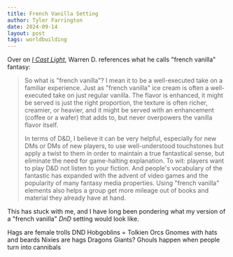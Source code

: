 ```yaml
---
title: French Vanilla Setting
author: Tyler Farrington
date: 2024-09-14
layout: post
tags: worldbuilding
---
```


Over on [*I Cast Light*](https://icastlight.blogspot.com/2023/03/mask-of-phantasmer-another-example-of.html), Warren D. references what he calls "french vanilla" fantasy:

> So what is "french vanilla"? I mean it to be a well-executed take on a familiar experience. Just as "french vanilla" ice cream is often a well-executed take on just regular vanilla. The flavor is enhanced, it might be served is just the right proportion, the texture is often richer, creamier, or heavier, and it might be served with an enhancement (coffee or a wafer) that adds to, but never overpowers the vanilla flavor itself.
>
> In terms of D&D, I believe it can be very helpful, especially for new DMs or DMs of new players, to use well-understood touchstones but apply a twist to them in order to maintain a true fantastical sense, but eliminate the need for game-halting explanation. To wit: players want to play D&D not listen to your fiction. And people's vocabulary of the fantastic has expanded with the advent of video games and the popularity of many fantasy media properties. Using "french vanilla" elements also helps a group get more mileage out of books and material they already have at hand. 

This has stuck with me, and I have long been pondering what my version of a "french vanilla" *DnD* setting would look like.

Hags are female trolls
DND Hobgoblins = Tolkien Orcs
Gnomes with hats and beards
Nixies are hags
Dragons
Giants? 
Ghouls happen when people turn into cannibals